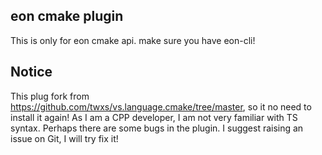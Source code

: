 ## eon cmake plugin
This is only for eon cmake api. make sure you have eon-cli!
## Notice
This plug fork from https://github.com/twxs/vs.language.cmake/tree/master, so it no need to install it again!
As I am a CPP developer, I am not very familiar with TS syntax. Perhaps there are some bugs in the plugin. I suggest raising an issue on Git, I will try fix it!